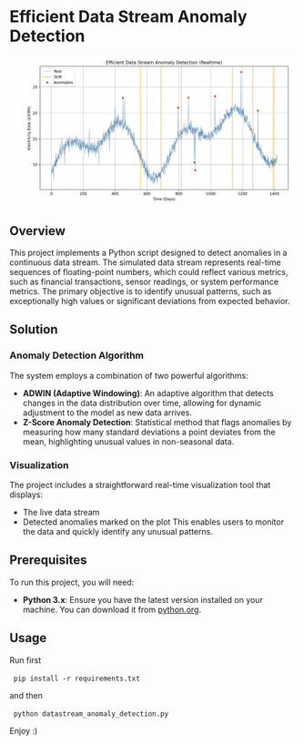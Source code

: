 # Efficient Data Stream Anomaly Detection

[![Logo](Images/Logo.png)](https://www.youtube.com/watch?v=q89xcGwjkJw)

## Overview
This project implements a Python script designed to detect anomalies in a continuous data stream. The simulated data stream represents real-time sequences of floating-point numbers, which could reflect various metrics, such as financial transactions, sensor readings, or system performance metrics. The primary objective is to identify unusual patterns, such as exceptionally high values or significant deviations from expected behavior.

## Solution
### Anomaly Detection Algorithm
The system employs a combination of two powerful algorithms:
- **ADWIN (Adaptive Windowing)**: An adaptive algorithm that detects changes in the data distribution over time, allowing for dynamic adjustment to the model as new data arrives.
- **Z-Score Anomaly Detection**: Statistical method that flags anomalies by measuring how many standard deviations a point deviates from the mean, highlighting unusual values in non-seasonal data.

### Visualization
The project includes a straightforward real-time visualization tool that displays:
- The live data stream
- Detected anomalies marked on the plot
This enables users to monitor the data and quickly identify any unusual patterns.

## Prerequisites
To run this project, you will need:
- **Python 3.x**: Ensure you have the latest version installed on your machine. You can download it from [python.org](https://www.python.org/downloads/).

## Usage
Run first

<code> pip install -r requirements.txt </code> 

and then

<code> python datastream_anomaly_detection.py </code>

Enjoy :)
